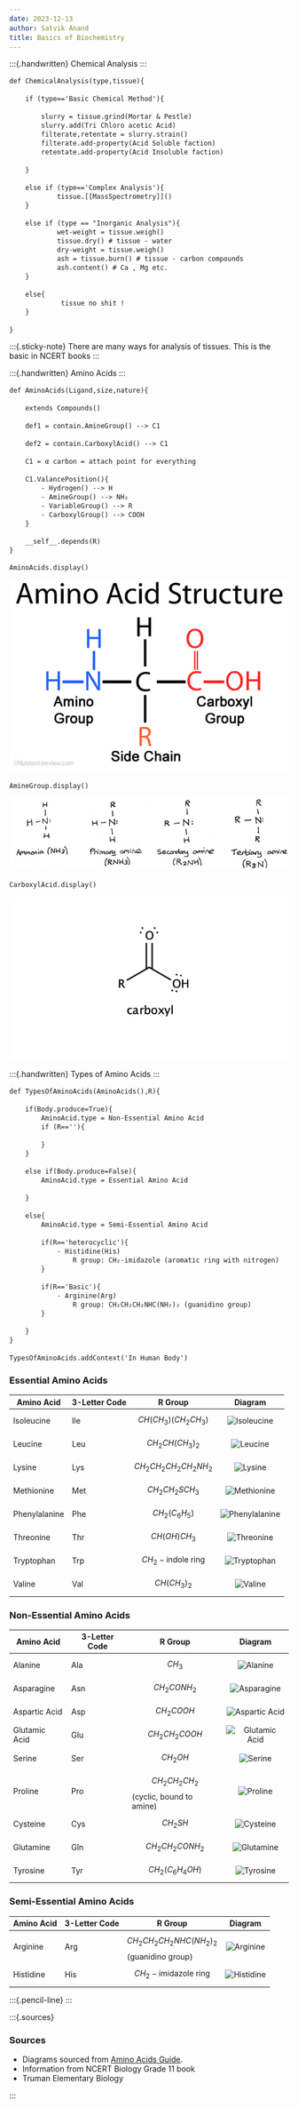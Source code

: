 ```yaml
---
date: 2023-12-13
author: Satvik Anand
title: Basics of Biochemistry
---
```

:::{.handwritten}
Chemical Analysis
:::

```{.code-block}
def ChemicalAnalysis(type,tissue){

	if (type=='Basic Chemical Method'){
	
		slurry = tissue.grind(Mortar & Pestle)
		slurry.add(Tri Chloro acetic Acid)
		filterate,retentate = slurry.strain()
		filterate.add-property(Acid Soluble faction)
		retentate.add-property(Acid Insoluble faction)
		
	}
	
	else if (type=='Complex Analysis'){
			tissue.[[MassSpectrometry]]()
	}
	
	else if (type == "Inorganic Analysis"){
			wet-weight = tissue.weigh()
			tissue.dry() # tissue - water
			dry-weight = tissue.weigh()
			ash = tissue.burn() # tissue - carbon compounds
			ash.content() # Ca , Mg etc.
	}
	
	else{
			 tissue no shit !
	}

}
```


:::{.sticky-note}
There are many ways for analysis of tissues. This is the basic in NCERT books 
:::

:::{.handwritten}
Amino Acids
:::

```{.code-block}
def AminoAcids(Ligand,size,nature){

	extends Compounds()

	def1 = contain.AmineGroup() --> C1

	def2 = contain.CarboxylAcid() --> C1

	C1 = α carbon = attach point for everything

	C1.ValancePosition(){
		- Hydrogen() --> H
		- AmineGroup() --> NH₂
		- VariableGroup() --> R
		- CarboxylGroup() --> COOH
	}
	
	__self__.depends(R)
}
```

`` AminoAcids.display() ``

![Amino Acid basic Structure](./resources/amino-acid.jpg)

`` AmineGroup.display() ``

![Amine Group](./resources/amines.jpg)

`` CarboxylAcid.display() ``

![Carboxyl Group](./resources/carboxyl-group.png)

:::{.handwritten}
Types of Amino Acids
:::

```{.code-block}
def TypesOfAminoAcids(AminoAcids(),R){

	if(Body.produce=True){
		AminoAcid.type = Non-Essential Amino Acid
		if (R==''){
		
		}
	}
	
	else if(Body.produce=False){
		AminoAcid.type = Essential Amino Acid
	
	}
	
	else{
		AminoAcid.type = Semi-Essential Amino Acid
		
		if(R=='heterocyclic'){
			- Histidine(His)
				R group: CH₂-imidazole (aromatic ring with nitrogen)
		}
		
		if(R=='Basic'){
			- Arginine(Arg)
				R group: CH₂CH₂CH₂NHC(NH₂)₂ (guanidino group)
		}
	
	}
}

TypesOfAminoAcids.addContext('In Human Body')
```

### Essential Amino Acids  
| **Amino Acid**    | **3-Letter Code** | **R Group**                                   | **Diagram**                                                    |
|-------------------|-------------------|-----------------------------------------------|:-------------------------------------------------------------:|
| Isoleucine        | Ile               | $$CH(CH_3)(CH_2CH_3)$$                        | ![Isoleucine](https://aminoacidsguide.com/images/isoleucine.png) |
| Leucine           | Leu               | $$CH_2CH(CH_3)_2$$                            | ![Leucine](https://aminoacidsguide.com/images/leucine.png)      |
| Lysine            | Lys               | $$CH_2CH_2CH_2CH_2NH_2$$                      | ![Lysine](https://aminoacidsguide.com/images/lysine.png)        |
| Methionine        | Met               | $$CH_2CH_2SCH_3$$                             | ![Methionine](https://aminoacidsguide.com/images/methionine.png)|
| Phenylalanine     | Phe               | $$CH_2(C_6H_5)$$                              | ![Phenylalanine](https://aminoacidsguide.com/images/phenylalanine.png) |
| Threonine         | Thr               | $$CH(OH)CH_3$$                                | ![Threonine](https://aminoacidsguide.com/images/threonine.png)  |
| Tryptophan        | Trp               | $$CH_2-\text{indole ring}$$                   | ![Tryptophan](https://aminoacidsguide.com/images/tryptophan.png) |
| Valine            | Val               | $$CH(CH_3)_2$$                                | ![Valine](https://aminoacidsguide.com/images/valine.png)        |

### Non-Essential Amino Acids  
| **Amino Acid**    | **3-Letter Code** | **R Group**                                   | **Diagram**                                                    |
|-------------------|-------------------|-----------------------------------------------|:-------------------------------------------------------------:|
| Alanine           | Ala               | $$CH_3$$                                      | ![Alanine](https://aminoacidsguide.com/images/alanine.png)     |
| Asparagine        | Asn               | $$CH_2CONH_2$$                                | ![Asparagine](https://aminoacidsguide.com/images/asparagine.png) |
| Aspartic Acid     | Asp               | $$CH_2COOH$$                                  | ![Aspartic Acid](https://aminoacidsguide.com/images/aspartic-acid.png) |
| Glutamic Acid     | Glu               | $$CH_2CH_2COOH$$                              | ![Glutamic Acid](https://aminoacidsguide.com/images/glutamic-acid.png) |
| Serine            | Ser               | $$CH_2OH$$                                    | ![Serine](https://aminoacidsguide.com/images/serine.png)       |
| Proline           | Pro               | $$CH_2CH_2CH_2$$ (cyclic, bound to amine)     | ![Proline](https://aminoacidsguide.com/images/proline.png)     |
| Cysteine          | Cys               | $$CH_2SH$$                                    | ![Cysteine](https://aminoacidsguide.com/images/cysteine.png)   |
| Glutamine         | Gln               | $$CH_2CH_2CONH_2$$                            | ![Glutamine](https://aminoacidsguide.com/images/glutamine.png) |
| Tyrosine          | Tyr               | $$CH_2(C_6H_4OH)$$                            | ![Tyrosine](https://aminoacidsguide.com/images/tyrosine.png)   |

### Semi-Essential Amino Acids  
| **Amino Acid**    | **3-Letter Code** | **R Group**                                   | **Diagram**                                                    |
|-------------------|-------------------|-----------------------------------------------|:-------------------------------------------------------------:|
| Arginine          | Arg               | $$CH_2CH_2CH_2NHC(NH_2)_2$$ (guanidino group) | ![Arginine](https://aminoacidsguide.com/images/arginine.png)  |
| Histidine         | His               | $$CH_2-\text{imidazole ring}$$                | ![Histidine](https://aminoacidsguide.com/images/histidine.png)|




:::{.pencil-line}
:::

:::{.sources}

### Sources 
- Diagrams sourced from [Amino Acids Guide](https://aminoacidsguide.com).
- Information from NCERT Biology Grade 11 book 
- Truman Elementary Biology

:::
